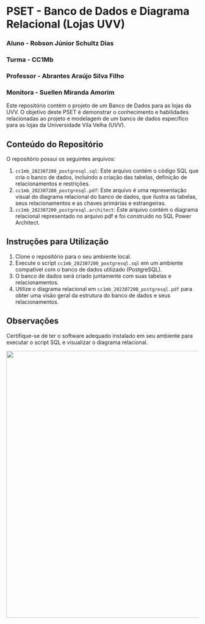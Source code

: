# PSET - Banco de Dados e Diagrama Relacional (Lojas UVV)

### Aluno - Robson Júnior Schultz Dias
### Turma - CC1Mb
### Professor - Abrantes Araújo Silva Filho
### Monitora - Suellen Miranda Amorim

Este repositório contém o projeto de um Banco de Dados para as lojas da UVV. O objetivo deste PSET é demonstrar o conhecimento e habilidades relacionadas ao projeto e modelagem de um banco de dados específico para as lojas da Universidade Vila Velha (UVV).

## Conteúdo do Repositório

O repositório possui os seguintes arquivos:

1. `cc1mb_202307200_postgresql.sql`: Este arquivo contém o código SQL que cria o banco de dados, incluindo a criação das tabelas, definição de relacionamentos e restrições.
2. `cc1mb_202307200_postgresql.pdf`: Este arquivo é uma representação visual do diagrama relacional do banco de dados, que ilustra as tabelas, seus relacionamentos e as chaves primárias e estrangeiras.
3. `cc1mb_202307200_postgresql.architect`: Este arquivo contém o diagrama relacional representado no arquivo pdf e foi construido no SQL Power Architect.

## Instruções para Utilização

1. Clone o repositório para o seu ambiente local.
2. Execute o script `cc1mb_202307200_postgresql.sql` em um ambiente compatível com o banco de dados utilizado (PostgreSQL).
3. O banco de dados será criado juntamente com suas tabelas e relacionamentos.
4. Utilize o diagrama relacional em `cc1mb_202307200_postgresql.pdf` para obter uma visão geral da estrutura do banco de dados e seus relacionamentos.

## Observações

Certifique-se de ter o software adequado instalado em seu ambiente para executar o script SQL e visualizar o diagrama relacional.

<div align="center"><img src="https://i.imgur.com/Zf6kRd5.png" width="700px"></div>
